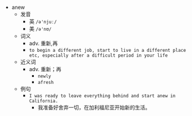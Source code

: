 - anew
  - 发音
    - 英 `/ə'njuː/`
    - 美 `/ə'nʊ/`
  - 词义
    - adv. 重新,再
    - `to begin a different job, start to live in a different place etc, especially after a difficult period in your life`
  - 近义词
    - adv. 重新；再
      - `newly`
      - `afresh`
  - 例句
    - `I was ready to leave everything behind and start anew in California.`
      - 我准备好舍弃一切，在加利福尼亚开始新的生活。

